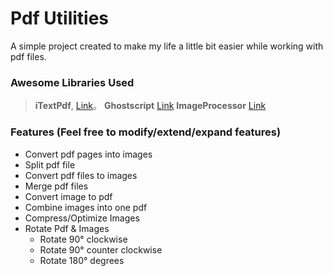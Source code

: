 # Pdf Utilities
A simple project created to make my life a little bit easier while working with pdf files.

### Awesome Libraries Used
> **iTextPdf**, [Link](https://itextpdf.com/en)。
> **Ghostscript** [Link](https://www.ghostscript.com/)
> **ImageProcessor**  [Link](https://imageprocessor.org/)

### Features (Feel free to modify/extend/expand features)
- Convert pdf pages into images
- Split pdf file
- Convert pdf files to images
- Merge pdf files
- Convert image to pdf
- Combine images into one pdf
- Compress/Optimize Images
- Rotate Pdf & Images
	- Rotate 90° clockwise
	- Rotate 90° counter clockwise
	- Rotate 180° degrees